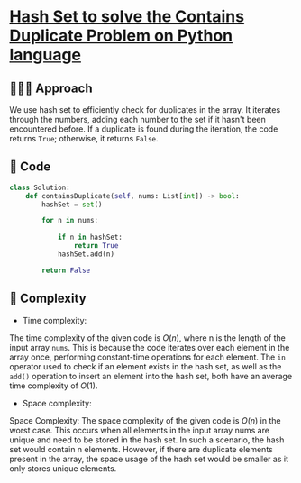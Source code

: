# [Hash Set to solve the Contains Duplicate Problem on Python language](https://leetcode.com/problems/contains-duplicate/solutions/3579958/hash-set-to-solve-the-contains-duplicate-problem-on-python-language/)

## 🧑🏻‍💻 Approach

We use hash set to efficiently check for duplicates in the array. It iterates through the numbers, adding each number to the set if it hasn't been encountered before. If a duplicate is found during the iteration, the code returns `True`; otherwise, it returns `False`.

## 🔐 Code

``` python
class Solution:
    def containsDuplicate(self, nums: List[int]) -> bool:
        hashSet = set() 

        for n in nums:
            
            if n in hashSet:
                return True
            hashSet.add(n)

        return False
```

## 🧩 Complexity

- Time complexity:

The time complexity of the given code is $O(n)$, where n is the length of the input array `nums`. This is because the code iterates over each element in the array once, performing constant-time operations for each element. The `in` operator used to check if an element exists in the hash set, as well as the `add()` operation to insert an element into the hash set, both have an average time complexity of $O(1)$.

- Space complexity:
  
Space Complexity:
The space complexity of the given code is $O(n)$ in the worst case. This occurs when all elements in the input array nums are unique and need to be stored in the hash set. In such a scenario, the hash set would contain n elements. However, if there are duplicate elements present in the array, the space usage of the hash set would be smaller as it only stores unique elements.
